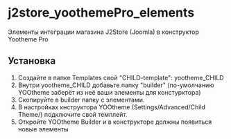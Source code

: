 # j2store_yoothemePro_elements
Элементы интеграции магазина J2Store (Joomla) в конструктор Yootheme Pro
## Установка
1. Создайте в папке Templates свой "CHILD-template": yootheme_CHILD
2. Внутри yootheme_CHILD добавьте папку "builder" (по-умолчанию YOOtheme заберёт из неё ваши элементы для констурктора)
3. Скопируйте в builder папку с элементами.
4. В настройках кнструктора YOOtheme (Settings/Advanced/Child Theme/) подключите свой темплейт.
5. Откройте YOOtheme Builder и в конструкторе должны появиться новые элементы
